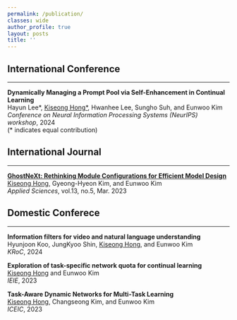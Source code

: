 ```yaml
---
permalink: /publication/
classes: wide
author_profile: true
layout: posts
title: ''
---
```


## International Conference
___
**Dynamically Managing a Prompt Pool via Self-Enhancement in Continual Learning<br>**
Hayun Lee\*, <U>Kiseong Hong\*</U>, Hwanhee Lee, Sungho Suh, and Eunwoo Kim<br>
*Conference on Neural Information Processing Systems (NeurIPS) workshop*, 2024<br>
(\* indicates equal contribution)

## International Journal
___
**[GhostNeXt: Rethinking Module Configurations for Efficient Model Design](https://www.mdpi.com/2076-3417/13/5/3301)<br>**
<U>Kiseong Hong</U>, Gyeong-Hyeon Kim, and Eunwoo Kim<br>
*Applied Sciences*, vol.13, no.5, Mar. 2023


## Domestic Conferece
___
**Information filters for video and natural language understanding<br>**
Hyunjoon Koo, JungKyoo Shin, <U>Kiseong Hong</U>, and Eunwoo Kim<br>
*KRoC*, 2024


**Exploration of task-specific network quota for continual learning<br>**
<U>Kiseong Hong</U> and Eunwoo Kim<br>
*IEIE*, 2023


**Task-Aware Dynamic Networks for Multi-Task Learning<br>**
<U>Kiseong Hong</U>, Changseong Kim, and Eunwoo Kim<br>
*ICEIC*, 2023

